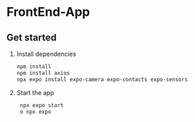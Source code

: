 # FrontEnd-App
## Get started

1. Install dependencies

   ```bash
   npm install
   npm install axios
   npx expo install expo-camera expo-contacts expo-sensors
   ```
  

2. Start the app

   ```bash
    npx expo start
    o npx expo
    ```